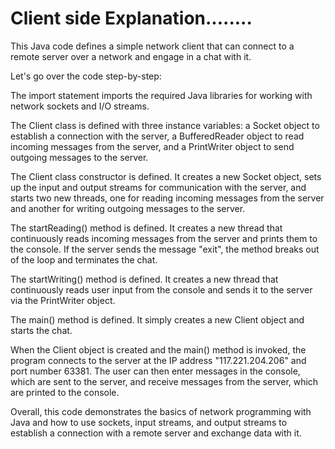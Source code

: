 # Client side Explanation........
This Java code defines a simple network client that can connect to a remote server over a network and engage in a chat with it.

Let's go over the code step-by-step:

The import statement imports the required Java libraries for working with network sockets and I/O streams.

The Client class is defined with three instance variables: a Socket object to establish a connection with the server, a BufferedReader object to read incoming messages from the server, and a PrintWriter object to send outgoing messages to the server.

The Client class constructor is defined. It creates a new Socket object, sets up the input and output streams for communication with the server, and starts two new threads, one for reading incoming messages from the server and another for writing outgoing messages to the server.

The startReading() method is defined. It creates a new thread that continuously reads incoming messages from the server and prints them to the console. If the server sends the message "exit", the method breaks out of the loop and terminates the chat.

The startWriting() method is defined. It creates a new thread that continuously reads user input from the console and sends it to the server via the PrintWriter object.

The main() method is defined. It simply creates a new Client object and starts the chat.

When the Client object is created and the main() method is invoked, the program connects to the server at the IP address "117.221.204.206" and port number 63381. The user can then enter messages in the console, which are sent to the server, and receive messages from the server, which are printed to the console.

Overall, this code demonstrates the basics of network programming with Java and how to use sockets, input streams, and output streams to establish a connection with a remote server and exchange data with it.




